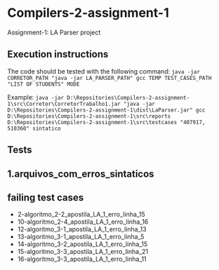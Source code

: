 Compilers-2-assignment-1
========================

Assignment-1: LA Parser project

## Execution instructions

The code should be tested with the following command: `java -jar CORRETOR_PATH "java -jar LA_PARSER_PATH" gcc TEMP TEST_CASES_PATH "LIST OF STUDENTS" MODE`

Example: `java -jar D:\Repositories\Compilers-2-assignment-1\src\Corretor\CorretorTrabalho1.jar "java -jar D:\Repositories\Compilers-2-assignment-1\dist\LaParser.jar" gcc D:\Repositories\Compilers-2-assignment-1\src\reports D:\Repositories\Compilers-2-assignment-1\src\testcases "407917, 510360" sintatico`

## Tests

## 1.arquivos_com_erros_sintaticos

## failing test cases

* 2-algoritmo_2-2_apostila_LA_1_erro_linha_15
* 10-algoritmo_2-4_apostila_LA_1_erro_linha_16
* 12-algoritmo_3-1_apostila_LA_1_erro_linha_13
* 13-algoritmo_3-1_apostila_LA_1_erro_linha_5
* 14-algoritmo_3-2_apostila_LA_1_erro_linha_15
* 15-algoritmo_3-3_apostila_LA_1_erro_linha_21
* 16-algoritmo_3-3_apostila_LA_1_erro_linha_11